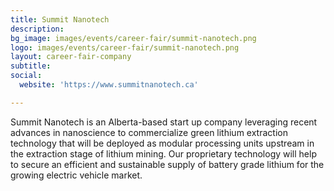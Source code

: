 ```yaml
---
title: Summit Nanotech
description: 
bg_image: images/events/career-fair/summit-nanotech.png
logo: images/events/career-fair/summit-nanotech.png
layout: career-fair-company
subtitle: 
social:
  website: 'https://www.summitnanotech.ca'

---
```

Summit Nanotech is an Alberta-based start up company leveraging recent advances in nanoscience to commercialize green lithium extraction technology that will be deployed as modular processing units upstream in the extraction stage of lithium mining. Our proprietary technology will help to secure an efficient and sustainable supply of battery grade lithium for the growing electric vehicle market.